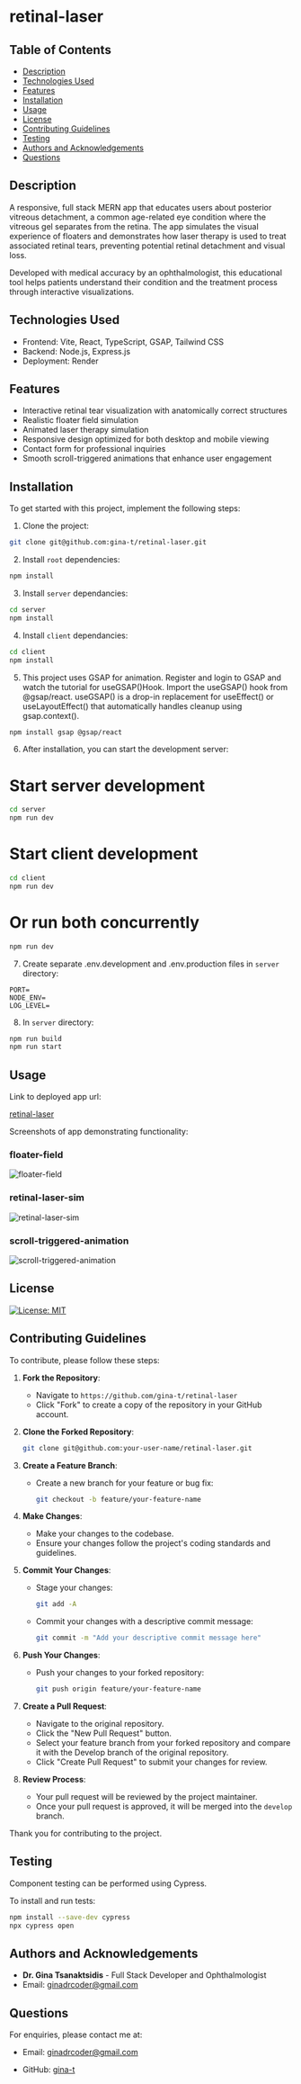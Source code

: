 # retinal-laser

## Table of Contents

- [Description](#description)
- [Technologies Used](#technologies-used)
- [Features](#features)
- [Installation](#installation)
- [Usage](#usage)
- [License](#license)
- [Contributing Guidelines](#contributing-guidelines)
- [Testing](#testing)
- [Authors and Acknowledgements](#authors-and-acknowledgements)
- [Questions](#questions)

## Description

A responsive, full stack MERN app that educates users about posterior vitreous detachment, a common age-related eye condition where the vitreous gel separates from the retina. The app simulates the visual experience of floaters and demonstrates how laser therapy is used to treat associated retinal tears, preventing potential retinal detachment and visual loss.

Developed with medical accuracy by an ophthalmologist, this educational tool helps patients understand their condition and the treatment process through interactive visualizations.

## Technologies Used

- Frontend: Vite, React, TypeScript, GSAP, Tailwind CSS
- Backend: Node.js, Express.js
- Deployment: Render

## Features

- Interactive retinal tear visualization with anatomically correct structures
- Realistic floater field simulation 
- Animated laser therapy simulation
- Responsive design optimized for both desktop and mobile viewing
- Contact form for professional inquiries
- Smooth scroll-triggered animations that enhance user engagement

## Installation

To get started with this project, implement the following steps:

1. Clone the project:

```zsh
git clone git@github.com:gina-t/retinal-laser.git
```

2. Install `root` dependencies:

```zsh
npm install
```

3. Install `server` dependancies:

```zsh
cd server
npm install
```

4. Install `client` dependancies:

```zsh
cd client
npm install 
```

5. This project uses GSAP for animation. Register and login to GSAP and watch the tutorial for useGSAP()Hook. Import the useGSAP() hook from @gsap/react. useGSAP() is a drop-in replacement for useEffect() or useLayoutEffect() that automatically handles cleanup using gsap.context().

```zsh
npm install gsap @gsap/react
```

6. After installation, you can start the development server:

# Start server development 

```zsh
cd server
npm run dev
```

# Start client development 
```zsh
cd client
npm run dev
```


# Or run both concurrently

```zsh
npm run dev
```

7. Create separate .env.development and .env.production files in `server` directory:

```plaintext
PORT=
NODE_ENV=
LOG_LEVEL=
```

8. In `server` directory:

```zsh
npm run build
npm run start
```

## Usage

Link to deployed app url:

[retinal-laser](https://retinal-laser.onrender.com)

Screenshots of app demonstrating functionality:

### floater-field

![floater-field](./client/src/assets/floater-field.png)

### retinal-laser-sim

![retinal-laser-sim](./client/src/assets/retinal-laser-sim.png)

### scroll-triggered-animation

![scroll-triggered-animation](./client/src/assets/scroll-triggered-animation.png)


## License

[![License: MIT](https://img.shields.io/badge/License-MIT-yellow.svg)](https://opensource.org/licenses/MIT)


## Contributing Guidelines

To contribute, please follow these steps:

1. **Fork the Repository**:
   - Navigate to `https://github.com/gina-t/retinal-laser`
   - Click "Fork" to create a copy of the repository in your GitHub account.

2. **Clone the Forked Repository**:
   ```zsh
   git clone git@github.com:your-user-name/retinal-laser.git
   ```

3. **Create a Feature Branch**:
   - Create a new branch for your feature or bug fix:
     ```zsh
     git checkout -b feature/your-feature-name
     ```
4. **Make Changes**:
   - Make your changes to the codebase.
   - Ensure your changes follow the project's coding standards and guidelines.

5. **Commit Your Changes**:
   - Stage your changes:
     ```zsh
     git add -A
     ```
   - Commit your changes with a descriptive commit message:
     ```zsh
     git commit -m "Add your descriptive commit message here"
     ```

6. **Push Your Changes**:
   - Push your changes to your forked repository:
     ```zsh
     git push origin feature/your-feature-name
     ```

7. **Create a Pull Request**:
   - Navigate to the original repository.
   - Click the "New Pull Request" button.
   - Select your feature branch from your forked repository and compare it with the Develop branch of the original repository.
   - Click "Create Pull Request" to submit your changes for review.

8. **Review Process**:
   - Your pull request will be reviewed by the project maintainer.
   - Once your pull request is approved, it will be merged into the `develop` branch.

Thank you for contributing to the project.

## Testing

Component testing can be performed using Cypress.

To install and run tests:

```zsh
npm install --save-dev cypress
npx cypress open
```

## Authors and Acknowledgements

- **Dr. Gina Tsanaktsidis** - Full Stack Developer and Ophthalmologist
- Email: [ginadrcoder@gmail.com](mailto:ginadrcoder@gmail.com)


## Questions

For enquiries, please contact me at:

- Email: [ginadrcoder@gmail.com](mailto:ginadrcoder@gmail.com)

- GitHub: [gina-t](https://github.com/gina-t)
